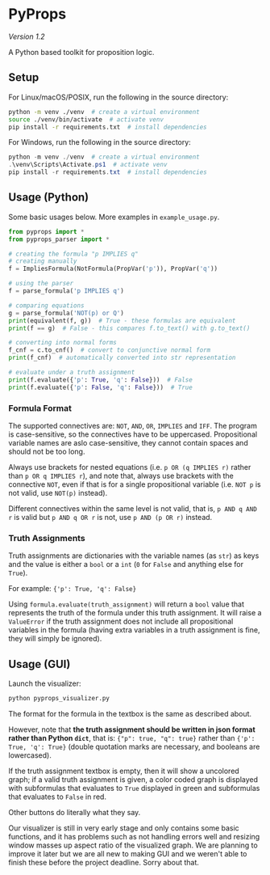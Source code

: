 # PyProps
*Version 1.2*

A Python based toolkit for proposition logic.

## Setup
For Linux/macOS/POSIX, run the following in the source directory:
```sh
python -m venv ./venv  # create a virtual environment
source ./venv/bin/activate  # activate venv
pip install -r requirements.txt  # install dependencies
```

For Windows, run the following in the source directory:
```powershell
python -m venv ./venv  # create a virtual environment
.\venv\Scripts\Activate.ps1  # activate venv
pip install -r requirements.txt  # install dependencies
```


## Usage (Python)
Some basic usages below. More examples in `example_usage.py`.
```py
from pyprops import *
from pyprops_parser import *

# creating the formula "p IMPLIES q"
# creating manually
f = ImpliesFormula(NotFormula(PropVar('p')), PropVar('q'))

# using the parser
f = parse_formula('p IMPLIES q')

# comparing equations
g = parse_formula('NOT(p) or Q')
print(equivalent(f, g))  # True - these formulas are equivalent
print(f == g)  # False - this compares f.to_text() with g.to_text()

# converting into normal forms
f_cnf = c.to_cnf()  # convert to conjunctive normal form
print(f_cnf)  # automatically converted into str representation

# evaluate under a truth assignment
print(f.evaluate({'p': True, 'q': False}))  # False
print(f.evaluate({'p': False, 'q': False}))  # True
```

### Formula Format
The supported connectives are: `NOT`, `AND`, `OR`, `IMPLIES` and `IFF`. The program is case-sensitive, so the connectives have to be uppercased. Propositional variable names are aslo case-sensitive, they cannot contain spaces and should not be too long.

Always use brackets for nested equations (i.e. `p OR (q IMPLIES r)` rather than `p OR q IMPLIES r`), and note that, always use brackets with the connective `NOT`, even if that is for a single propositional variable (i.e. `NOT p` is not valid, use `NOT(p)` instead).

Different connectives within the same level is not valid, that is, `p AND q AND r` is valid but `p AND q OR r` is not, use `p AND (p OR r)` instead.

### Truth Assignments
Truth assignments are dictionaries with the variable names (as `str`) as keys and the value is either a `bool` or a `int` (`0` for `False` and anything else for `True`).

For example: `{'p': True, 'q': False}`

Using `formula.evaluate(truth_assignment)` will return a `bool` value that represents the truth of the formula under this truth assignment. It will raise a `ValueError` if the truth assignment does not include all propositional variables in the formula (having extra variables in a truth assignment is fine, they will simply be ignored).


## Usage (GUI)
Launch the visualizer:
```sh
python pyprops_visualizer.py
```
The format for the formula in the textbox is the same as described about.

However, note that **the truth assignment should be written in json format rather than Python `dict`**, that is: `{"p": true, "q": true}` rather than `{'p': True, 'q': True}` (double quotation marks are necessary, and booleans are lowercased).

If the truth assignment textbox is empty, then it will show a uncolored graph; if a valid truth assignment is given, a color coded graph is displayed with subformulas that evaluates to `True` displayed in green and subformulas that evaluates to `False` in red.

Other buttons do literally what they say.

Our visualizer is still in very early stage and only contains some basic functions, and it has problems such as not handling errors well and resizing window masses up aspect ratio of the visualized graph. We are planning to improve it later but we are all new to making GUI and we weren't able to finish these before the project deadline. Sorry about that.
